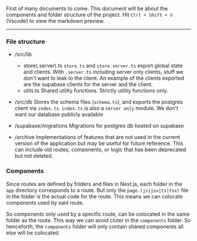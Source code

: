 First of many documents to come. This document will be about the components and folder structure of the project. Hit `Ctrl + Shift + V` (Vscode) to view the markdown preview.

---

### File structure
+ /src/lib
	+ store(.server).ts
		`store.ts` and `store.server.ts` export global state and clients. With `.server.ts` including server only clients, stuff we don't want to leak to the client. An example of the clients exported are the supabase clients for the server and the client.
	+ utils.ts
		Shared utility functions. Strictly utility functions only.
+ /src/db
	Stores the schema files (`schema.ts`), and exports the postgres client via `index.ts`. `index.ts` is also a `server only` module. We don't want our database publicly available

+ /supabase/migrations
	Migrations for postgres db hosted on supabase

+ /archive
	Implementations of features that are not used in the current version of the application but may be useful for future reference. This can include old routes, components, or logic that has been deprecated but not deleted.

### Components
Since routes are defined by folders and files in Next.js, each folder in the `app` directory corresponds to a route. But only the `page.(js|jsx|ts|tsx)` file in the folder is the actual code for the route. This means we can colocate components used by said route.

So components only used by a specific route, can be colocated in the same folder as the route. This way we can avoid cluter in the `components` folder. So henceforth, the `components` folder will only contain shared components all else will be colocated.